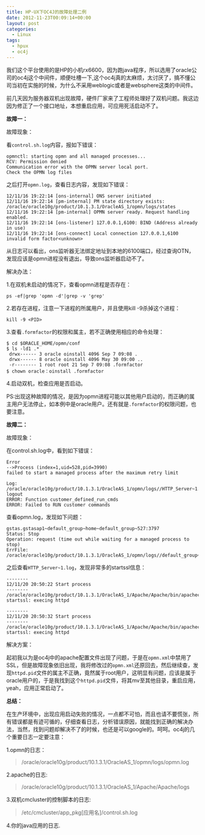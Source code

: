 ```yaml
---
title: HP-UX下OC4J的故障处理二例
date: 2012-11-23T00:09:14+00:00
layout: post
categories:
  - Linux
tags:
  - hpux
  - oc4j
---
```


我们这个平台使用的是HP的小机rx6600，因为跑java程序，所以选用了oracle公司的oc4j这个中间件，顺便吐槽一下,这个oc4j真的太麻烦，太讨厌了，搞不懂公司当初在实施的时候，为什么不采用weblogic或者是websphere这类的中间件。

前几天因为服务器双机出现故障，硬件厂家来了工程师处理好了双机问题。我这边因为修正了一个接口地址，本想重启应用，可应用死活启动不了。

**故障一：**

故障现象：

看`control.sh.log`内容，报如下错误：
```
opmnctl: starting opmn and all managed processes...
RCV: Permission denied
Communication error with the OPMN server local port.
Check the OPMN log files
```

之后打开`opmn.log`，查看日志内容，发现如下错误：
```
12/11/16 19:22:14 [ons-internal] ONS server initiated
12/11/16 19:22:14 [pm-internal] PM state directory exists: /oracle/oracle10g/product/10.1.3.1/OracleAS_1/opmn/logs/states
12/11/16 19:22:14 [pm-internal] OPMN server ready. Request handling enabled.
12/11/16 19:22:14 [ons-listener] 127.0.0.1,6100: BIND (Address already in use)
12/11/16 19:22:14 [ons-connect] Local connection 127.0.0.1,6100 invalid form factor<unknown>
```
<!--more-->
从日志可以看出，ons监听器无法绑定地址到本地的6100端口，经过查询OTN，发现应该是opmn进程没有退出，导致ons监听器启动不了。

解决办法：

1.在双机未启动的情况下，查看opmn进程是否存在：
```
ps -ef|grep 'opmn -d'|grep -v 'grep'
```

2.若存在进程，注意一下进程的所属用户，并且使用kill -9杀掉这个进程：
```
kill -9 <PID>
```

3.查看`.formfactor`的权限和属主，若不正确使用相应的命令处理：
```
$ cd $ORACLE_HOME/opmn/conf
$ ls -ld1 .*
 drwx------ 3 oracle oinstall 4096 Sep 7 09:08 .
 drwx------ 8 oracle oinstall 4096 May 30 09:00 ..
 -r-------- 1 root root 21 Sep 7 09:08 .formfactor
$ chown oracle：oinstall .formfactor
```

4.启动双机，检查应用是否启动。

PS:出现这种故障的情况，是因为opmn进程可能以其他用户启动的，而正确的属主用户无法停止，如本例中是oracle用户。还有就是`.formfactor`的权限问题，也要注意。

**故障二：**

故障现象：

在control.sh.log中，看到如下错误：
```
Error
-->Process (index=1,uid=528,pid=3990)
failed to start a managed process after the maximum retry limit

Log:
/oracle/oracle10g/product/10.1.3.1/OracleAS_1/opmn/logs//HTTP_Server~1.log
logout
ERROR: Function customer_defined_run_cmds
ERROR: Failed to RUN customer commands
```

查看opmn.log，发现如下问题：
```
gstas.gstasap1~default_group~home~default_group~527:3797
Status: Stop
Operation: request (time out while waiting for a managed process to stop)
ErrFile: /oracle/oracle10g/product/10.1.3.1/OracleAS_1/opmn/logs//default_group~home~default_group~1.log
```

之后查看`HTTP_Server~1.log`，发现非常多的startssl信息：
```
--------
12/11/20 20:50:22 Start process
--------
/oracle/oracle10g/product/10.1.3.1/OracleAS_1/Apache/Apache/bin/apachectl startssl: execing httpd

--------
12/11/20 20:50:32 Start process
--------
/oracle/oracle10g/product/10.1.3.1/OracleAS_1/Apache/Apache/bin/apachectl startssl: execing httpd
```

解决方案：

起初我以为是oc4j中的apache配置文件出现了问题，于是在`opmn.xml`中禁用了SSL，但是故障现象依旧出现，我将修改过的`opmn.xml`还原回去，然后继续查，发现`httpd.pid`文件的属主不正确，竟然属于root用户，这明显有问题，应该是属于oracle用户的，于是我找到这个`httpd.pid`文件，将其mv至其他目录，重启应用，yeah，应用正常启动了。

**总结：**

在生产环境中，出现应用启动失败的情况，一点都不可怕，而且也请不要慌张，所有错误都是有迹可循的，仔细查看日志，分析错误原因，就能找到正确的解决办法，当然，找到问题却解决不了的时候，也还是可以google的。呵呵。oc4j的几个重要日志一定要注意：

1.opmn的日志：

> /oracle/oracle10g/product/10.1.3.1/OracleAS_1/opmn/logs/opmn.log

2.apache的日志:

> /oracle/oracle10g/product/10.1.3.1/OracleAS_1/Apache/Apache/logs

3.双机cmcluster的控制脚本的日志:

> /etc/cmcluster/app_pkg[应用名]/control.sh.log

4.你的java应用的日志.